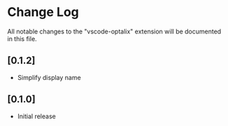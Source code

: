 # Change Log

All notable changes to the "vscode-optalix" extension will be documented in this file.

## [0.1.2]
- Simplify display name

## [0.1.0]
- Initial release